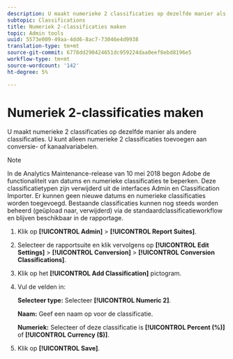 ```yaml
---
description: U maakt numerieke 2 classificaties op dezelfde manier als andere classificaties. U kunt alleen numerieke 2 classificaties toevoegen aan conversie- of kanaalvariabelen.
subtopic: Classifications
title: Numeriek 2-classificaties maken
topic: Admin tools
uuid: 5573e009-49aa-4dd6-8ac7-73046e4d9938
translation-type: tm+mt
source-git-commit: 6778dd290424651dc959224daa0eef8ebd8196e5
workflow-type: tm+mt
source-wordcount: '142'
ht-degree: 5%

---
```



# Numeriek 2-classificaties maken

U maakt numerieke 2 classificaties op dezelfde manier als andere classificaties. U kunt alleen numerieke 2 classificaties toevoegen aan conversie- of kanaalvariabelen.

>[!NOTE]
>
>In de Analytics Maintenance-release van 10 mei 2018 begon Adobe de functionaliteit van datums en numerieke classificaties te beperken. Deze classificatietypen zijn verwijderd uit de interfaces Admin en Classification Importer. Er kunnen geen nieuwe datums en numerieke classificaties worden toegevoegd. Bestaande classificaties kunnen nog steeds worden beheerd (geüpload naar, verwijderd) via de standaardclassificatieworkflow en blijven beschikbaar in de rapportage.

1. Klik op **[!UICONTROL Admin]** > **[!UICONTROL Report Suites]**.
1. Selecteer de rapportsuite en klik vervolgens op **[!UICONTROL Edit Settings]** > **[!UICONTROL Conversion]** > **[!UICONTROL Conversion Classifications]**.
1. Klik op het **[!UICONTROL Add Classification]** pictogram.
1. Vul de velden in:

   **Selecteer type:** Selecteer **[!UICONTROL Numeric 2]**.

   **Naam:** Geef een naam op voor de classificatie.

   **Numeriek:** Selecteer of deze classificatie is **[!UICONTROL Percent (%)]** of **[!UICONTROL Currency ($)]**.

1. Klik op **[!UICONTROL Save]**.
